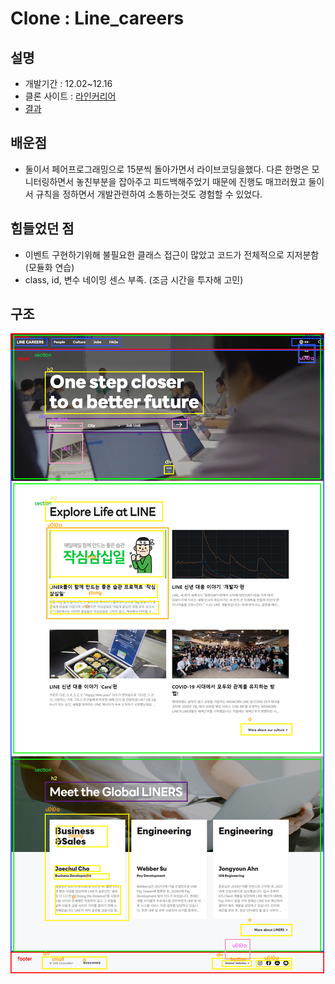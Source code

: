 # Clone : Line_careers
## 설명
* 개발기간 : 12.02~12.16
* 클론 사이트 : [라인커리어](https://careers.linecorp.com/ko/)
* [결과](https://jinyun3075.github.io/Like_careers_clone/)
## 배운점
* 둘이서 페어프로그래밍으로 15분씩 돌아가면서 라이브코딩을했다. 다른 한명은 모니터링하면서 놓친부분을 잡아주고 피드백해주었기 때문에 진행도 매끄러웠고 둘이서 규칙을 정하면서 개발관련하여 소통하는것도 경험할 수 있었다.
## 힘들었던 점
* 이벤트 구현하기위해 불필요한 클래스 접근이 많았고 코드가 전체적으로 지저분함 (모듈화 연습)
* class, id, 변수 네이밍 센스 부족. (조금 시간을 투자해 고민)
## 구조
![img](page.jpg)
